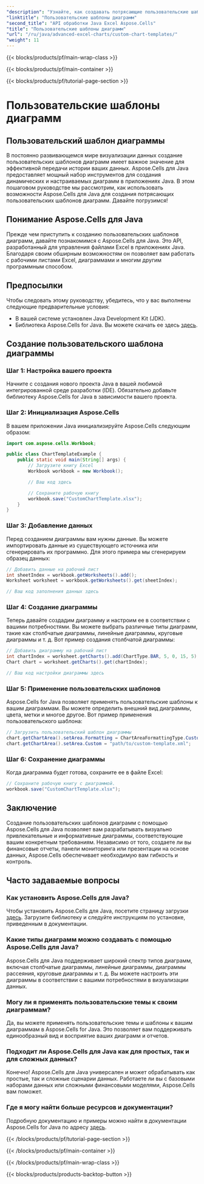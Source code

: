```yaml
---
"description": "Узнайте, как создавать потрясающие пользовательские шаблоны диаграмм в Java с помощью Aspose.Cells. Это пошаговое руководство охватывает все, что вам нужно для динамической визуализации данных."
"linktitle": "Пользовательские шаблоны диаграмм"
"second_title": "API обработки Java Excel Aspose.Cells"
"title": "Пользовательские шаблоны диаграмм"
"url": "/ru/java/advanced-excel-charts/custom-chart-templates/"
"weight": 11
---
```


{{< blocks/products/pf/main-wrap-class >}}

{{< blocks/products/pf/main-container >}}

{{< blocks/products/pf/tutorial-page-section >}}

# Пользовательские шаблоны диаграмм


## Пользовательский шаблон диаграммы

В постоянно развивающемся мире визуализации данных создание пользовательских шаблонов диаграмм имеет важное значение для эффективной передачи истории ваших данных. Aspose.Cells для Java предоставляет мощный набор инструментов для создания динамических и настраиваемых диаграмм в приложениях Java. В этом пошаговом руководстве мы рассмотрим, как использовать возможности Aspose.Cells для Java для создания потрясающих пользовательских шаблонов диаграмм. Давайте погрузимся!

## Понимание Aspose.Cells для Java

Прежде чем приступить к созданию пользовательских шаблонов диаграмм, давайте познакомимся с Aspose.Cells для Java. Это API, разработанный для управления файлами Excel в приложениях Java. Благодаря своим обширным возможностям он позволяет вам работать с рабочими листами Excel, диаграммами и многим другим программным способом.

## Предпосылки

Чтобы следовать этому руководству, убедитесь, что у вас выполнены следующие предварительные условия:

- В вашей системе установлен Java Development Kit (JDK).
- Библиотека Aspose.Cells for Java. Вы можете скачать ее здесь [здесь](https://releases.aspose.com/cells/java/).

## Создание пользовательского шаблона диаграммы

### Шаг 1: Настройка вашего проекта

Начните с создания нового проекта Java в вашей любимой интегрированной среде разработки (IDE). Обязательно добавьте библиотеку Aspose.Cells for Java в зависимости вашего проекта.

### Шаг 2: Инициализация Aspose.Cells

В вашем приложении Java инициализируйте Aspose.Cells следующим образом:

```java
import com.aspose.cells.Workbook;

public class ChartTemplateExample {
    public static void main(String[] args) {
        // Загрузите книгу Excel
        Workbook workbook = new Workbook();

        // Ваш код здесь

        // Сохраните рабочую книгу
        workbook.save("CustomChartTemplate.xlsx");
    }
}
```

### Шаг 3: Добавление данных

Перед созданием диаграммы вам нужны данные. Вы можете импортировать данные из существующего источника или сгенерировать их программно. Для этого примера мы сгенерируем образец данных:

```java
// Добавить данные на рабочий лист
int sheetIndex = workbook.getWorksheets().add();
Worksheet worksheet = workbook.getWorksheets().get(sheetIndex);

// Ваш код заполнения данных здесь
```

### Шаг 4: Создание диаграммы

Теперь давайте создадим диаграмму и настроим ее в соответствии с вашими потребностями. Вы можете выбрать различные типы диаграмм, такие как столбчатые диаграммы, линейные диаграммы, круговые диаграммы и т. д. Вот пример создания столбчатой диаграммы:

```java
// Добавить диаграмму на рабочий лист
int chartIndex = worksheet.getCharts().add(ChartType.BAR, 5, 0, 15, 5);
Chart chart = worksheet.getCharts().get(chartIndex);

// Ваш код настройки диаграммы здесь
```

### Шаг 5: Применение пользовательских шаблонов

Aspose.Cells for Java позволяет применять пользовательские шаблоны к вашим диаграммам. Вы можете определить внешний вид диаграммы, цвета, метки и многое другое. Вот пример применения пользовательского шаблона:

```java
// Загрузить пользовательский шаблон диаграммы
chart.getChartArea().setArea.Formatting = ChartAreaFormattingType.Custom;
chart.getChartArea().setArea.Custom = "path/to/custom-template.xml";
```

### Шаг 6: Сохранение диаграммы

Когда диаграмма будет готова, сохраните ее в файле Excel:

```java
// Сохраните рабочую книгу с диаграммой.
workbook.save("CustomChartTemplate.xlsx");
```

## Заключение

Создание пользовательских шаблонов диаграмм с помощью Aspose.Cells для Java позволяет вам разрабатывать визуально привлекательные и информативные диаграммы, соответствующие вашим конкретным требованиям. Независимо от того, создаете ли вы финансовые отчеты, панели мониторинга или презентации на основе данных, Aspose.Cells обеспечивает необходимую вам гибкость и контроль.

## Часто задаваемые вопросы

### Как установить Aspose.Cells для Java?

Чтобы установить Aspose.Cells для Java, посетите страницу загрузки [здесь](https://releases.aspose.com/cells/java/). Загрузите библиотеку и следуйте инструкциям по установке, приведенным в документации.

### Какие типы диаграмм можно создавать с помощью Aspose.Cells для Java?

Aspose.Cells для Java поддерживает широкий спектр типов диаграмм, включая столбчатые диаграммы, линейные диаграммы, диаграммы рассеяния, круговые диаграммы и т. д. Вы можете настроить эти диаграммы в соответствии с вашими потребностями в визуализации данных.

### Могу ли я применять пользовательские темы к своим диаграммам?

Да, вы можете применять пользовательские темы и шаблоны к вашим диаграммам в Aspose.Cells for Java. Это позволяет вам поддерживать единообразный вид и восприятие ваших диаграмм и отчетов.

### Подходит ли Aspose.Cells для Java как для простых, так и для сложных данных?

Конечно! Aspose.Cells для Java универсален и может обрабатывать как простые, так и сложные сценарии данных. Работаете ли вы с базовыми наборами данных или сложными финансовыми моделями, Aspose.Cells вам поможет.

### Где я могу найти больше ресурсов и документации?

Подробную документацию и примеры можно найти в документации Aspose.Cells for Java по адресу [здесь](https://reference.aspose.com/cells/java/).

{{< /blocks/products/pf/tutorial-page-section >}}

{{< /blocks/products/pf/main-container >}}

{{< /blocks/products/pf/main-wrap-class >}}

{{< blocks/products/products-backtop-button >}}